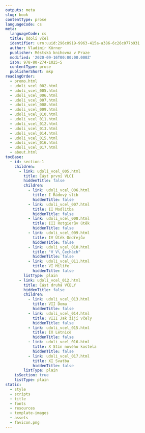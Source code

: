 ```yaml
---
outputs: meta
slug: book
contentType: prose
languageCode: cs
meta:
  languageCode: cs
  title: Údolí včel
  identifier: urn:uuid:296c0919-9963-415a-a386-6c26c077b931
  author: Vladimír Körner
  publisher: Městská knihovna v Praze
  modified: '2020-09-16T00:00:00.000Z'
  isbn: 978-80-274-1025-5
  contentType: prose
  publisherShort: mkp
readingOrder:
  - promo.html
  - udoli_vcel_002.html
  - udoli_vcel_005.html
  - udoli_vcel_006.html
  - udoli_vcel_007.html
  - udoli_vcel_008.html
  - udoli_vcel_009.html
  - udoli_vcel_010.html
  - udoli_vcel_011.html
  - udoli_vcel_012.html
  - udoli_vcel_013.html
  - udoli_vcel_014.html
  - udoli_vcel_015.html
  - udoli_vcel_016.html
  - udoli_vcel_017.html
  - about.html
tocBase:
  - id: section-1
    children:
      - link: udoli_vcel_005.html
        title: Část první VLCI
        hiddenTitle: false
        children:
          - link: udoli_vcel_006.html
            title: I Řádový slib
            hiddenTitle: false
          - link: udoli_vcel_007.html
            title: II Modlitba
            hiddenTitle: false
          - link: udoli_vcel_008.html
            title: III Rotgierův útěk
            hiddenTitle: false
          - link: udoli_vcel_009.html
            title: IV Útěk Ondřejův
            hiddenTitle: false
          - link: udoli_vcel_010.html
            title: "V V\_Čechách"
            hiddenTitle: false
          - link: udoli_vcel_011.html
            title: VI Milíře
            hiddenTitle: false
        listType: plain
      - link: udoli_vcel_012.html
        title: Část druhá VČELY
        hiddenTitle: false
        children:
          - link: udoli_vcel_013.html
            title: VII Doma
            hiddenTitle: false
          - link: udoli_vcel_014.html
            title: VIII Jak žijí včely
            hiddenTitle: false
          - link: udoli_vcel_015.html
            title: IX Letnice
            hiddenTitle: false
          - link: udoli_vcel_016.html
            title: X Stín nového kostela
            hiddenTitle: false
          - link: udoli_vcel_017.html
            title: XI Svatba
            hiddenTitle: false
        listType: plain
    isSection: true
    listType: plain
static:
  - style
  - scripts
  - title
  - fonts
  - resources
  - template-images
  - assets
  - favicon.png
---
```

